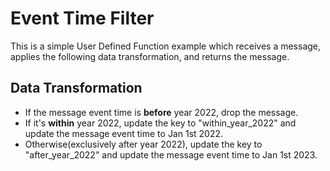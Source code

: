 # Event Time Filter

This is a simple User Defined Function example which receives a message, applies the following data transformation, and returns the message.

## Data Transformation
* If the message event time is **before** year 2022, drop the message.
* If it's **within** year 2022, update the key to "within_year_2022" and update the message event time to Jan 1st 2022.
* Otherwise(exclusively after year 2022), update the key to "after_year_2022" and update the message event time to Jan 1st 2023.
